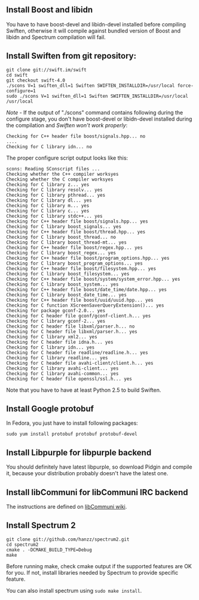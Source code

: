 ## Install Boost and libidn

You have to have boost-devel and libidn-devel installed before compiling Swiften, otherwise it will compile against bundled version of Boost and libidn and Spectrum compilation will fail.

## Install Swiften from git repository:

	git clone git://swift.im/swift
	cd swift
	git checkout swift-4.0
	./scons V=1 swiften_dll=1 Swiften SWIFTEN_INSTALLDIR=/usr/local force-configure=1
	sudo ./scons V=1 swiften_dll=1 Swiften SWIFTEN_INSTALLDIR=/usr/local /usr/local

*Note* - If the output of "./scons" command contains following during the configure stage, you don't have boost-devel or libidn-devel installed during the compilation and *Swiften won't work properly*:

	Checking for C++ header file boost/signals.hpp... no
	....
	Checking for C library idn... no


The proper configure script output looks like this:

	scons: Reading SConscript files ...
	Checking whether the C++ compiler worksyes
	Checking whether the C compiler worksyes
	Checking for C library z... yes
	Checking for C library resolv... yes
	Checking for C library pthread... yes
	Checking for C library dl... yes
	Checking for C library m... yes
	Checking for C library c... yes
	Checking for C library stdc++... yes
	Checking for C++ header file boost/signals.hpp... yes
	Checking for C library boost_signals... yes
	Checking for C++ header file boost/thread.hpp... yes
	Checking for C library boost_thread... no
	Checking for C library boost_thread-mt... yes
	Checking for C++ header file boost/regex.hpp... yes
	Checking for C library boost_regex... yes
	Checking for C++ header file boost/program_options.hpp... yes
	Checking for C library boost_program_options... yes
	Checking for C++ header file boost/filesystem.hpp... yes
	Checking for C library boost_filesystem... yes
	Checking for C++ header file boost/system/system_error.hpp... yes
	Checking for C library boost_system... yes
	Checking for C++ header file boost/date_time/date.hpp... yes
	Checking for C library boost_date_time... yes
	Checking for C++ header file boost/uuid/uuid.hpp... yes
	Checking for C function XScreenSaverQueryExtension()... yes
	Checking for package gconf-2.0... yes
	Checking for C header file gconf/gconf-client.h... yes
	Checking for C library gconf-2... yes
	Checking for C header file libxml/parser.h... no
	Checking for C header file libxml/parser.h... yes
	Checking for C library xml2... yes
	Checking for C header file idna.h... yes
	Checking for C library idn... yes
	Checking for C header file readline/readline.h... yes
	Checking for C library readline... yes
	Checking for C header file avahi-client/client.h... yes
	Checking for C library avahi-client... yes
	Checking for C library avahi-common... yes
	Checking for C header file openssl/ssl.h... yes

Note that you have to have at least Python 2.5 to build Swiften.

## Install Google protobuf

In Fedora, you just have to install following packages:

	sudo yum install protobuf protobuf protobuf-devel

## Install Libpurple for libpurple backend

You should definitely have latest libpurple, so download Pidgin and compile it, because your distribution probably doesn't have the latest one.

## Install libCommuni for libCommuni IRC backend

The instructions are defined on [libCommuni wiki](https://github.com/communi/communi/wiki).

## Install Spectrum 2

	git clone git://github.com/hanzz/spectrum2.git
	cd spectrum2
	cmake . -DCMAKE_BUILD_TYPE=Debug
	make

Before running make, check cmake output if the supported features are OK for you. If not, install libraries needed by Spectrum to provide specific feature.

You can also install spectrum using `sudo make install`.
